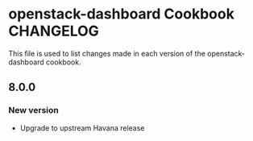 openstack-dashboard Cookbook CHANGELOG
==============================
This file is used to list changes made in each version of the openstack-dashboard cookbook.

## 8.0.0
### New version
* Upgrade to upstream Havana release
